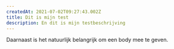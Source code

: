 ```yaml
---
createdAt: 2021-07-02T09:27:43.002Z
title: Dit is mijn test
description: En dit is mijn testbeschrijving
---
```

Daarnaast is het natuurlijk belangrijk om een body mee te geven.
